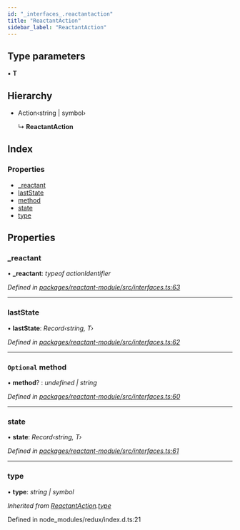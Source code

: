 ```yaml
---
id: "_interfaces_.reactantaction"
title: "ReactantAction"
sidebar_label: "ReactantAction"
---
```


## Type parameters

▪ **T**

## Hierarchy

* Action‹string | symbol›

  ↳ **ReactantAction**

## Index

### Properties

* [_reactant](_interfaces_.reactantaction.md#_reactant)
* [lastState](_interfaces_.reactantaction.md#laststate)
* [method](_interfaces_.reactantaction.md#optional-method)
* [state](_interfaces_.reactantaction.md#state)
* [type](_interfaces_.reactantaction.md#type)

## Properties

###  _reactant

• **_reactant**: *typeof actionIdentifier*

*Defined in [packages/reactant-module/src/interfaces.ts:63](https://github.com/unadlib/reactant/blob/9a189fb/packages/reactant-module/src/interfaces.ts#L63)*

___

###  lastState

• **lastState**: *Record‹string, T›*

*Defined in [packages/reactant-module/src/interfaces.ts:62](https://github.com/unadlib/reactant/blob/9a189fb/packages/reactant-module/src/interfaces.ts#L62)*

___

### `Optional` method

• **method**? : *undefined | string*

*Defined in [packages/reactant-module/src/interfaces.ts:60](https://github.com/unadlib/reactant/blob/9a189fb/packages/reactant-module/src/interfaces.ts#L60)*

___

###  state

• **state**: *Record‹string, T›*

*Defined in [packages/reactant-module/src/interfaces.ts:61](https://github.com/unadlib/reactant/blob/9a189fb/packages/reactant-module/src/interfaces.ts#L61)*

___

###  type

• **type**: *string | symbol*

*Inherited from [ReactantAction](_interfaces_.reactantaction.md).[type](_interfaces_.reactantaction.md#type)*

Defined in node_modules/redux/index.d.ts:21
